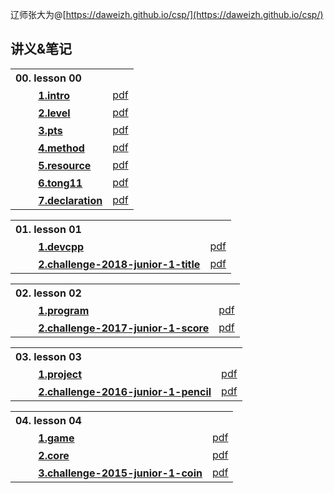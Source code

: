 辽师张大为@[https://daweizh.github.io/csp/](https://daweizh.github.io/csp/)

## 讲义&笔记

<table style="border:0px;width:100%;">
  <tr><th style="border:0px;text-align:left">00. lesson 00</th><td style="border:0px;"></td></tr>
  <tr><th style="border:0px;text-align:left">　　
        <a href='lesson00/1.intro.html'>1.intro</a></th>
      <td style="border:0px;text-align:right"><a href='lesson00/00.1.intro.pdf'>pdf</a></td>
  </tr>
  <tr><th style="border:0px;text-align:left">　　
        <a href='lesson00/2.level.html'>2.level</a></th>
      <td style="border:0px;text-align:right"><a href='lesson00/00.2.level.pdf'>pdf</a></td>
  </tr>
  <tr><th style="border:0px;text-align:left">　　
        <a href='lesson00/3.pts.html'>3.pts</a></th>
      <td style="border:0px;text-align:right"><a href='lesson00/00.3.pts.pdf'>pdf</a></td>
  </tr>
  <tr><th style="border:0px;text-align:left">　　
        <a href='lesson00/4.method.html'>4.method</a></th>
      <td style="border:0px;text-align:right"><a href='lesson00/00.4.method.pdf'>pdf</a></td>
  </tr>
  <tr><th style="border:0px;text-align:left">　　
        <a href='lesson00/5.resource.html'>5.resource</a></th>
      <td style="border:0px;text-align:right"><a href='lesson00/00.5.resource.pdf'>pdf</a></td>
  </tr>
  <tr><th style="border:0px;text-align:left">　　
        <a href='lesson00/6.tong11.html'>6.tong11</a></th>
      <td style="border:0px;text-align:right"><a href='lesson00/00.6.tong11.pdf'>pdf</a></td>
  </tr>
  <tr><th style="border:0px;text-align:left">　　
        <a href='lesson00/7.organ.html'>7.declaration</a></th>
      <td style="border:0px;text-align:right"><a href='lesson00/00.7.organ.pdf'>pdf</a></td>
  </tr>
</table>

<table style="border:0px;width:100%;">
  <tr><th style="border:0px;text-align:left">01. lesson 01</th><td style="border:0px;"></td></tr>
  <tr><th style="border:0px;text-align:left">　　
        <a href='lesson01/1.devcpp.html'>1.devcpp</a></th>
      <td style="border:0px;text-align:right"><a href='lesson01/01.1.devcpp.pdf'>pdf</a></td>
  </tr>
  <tr><th style="border:0px;text-align:left">　　
        <a href='lesson01/2.challenge.html'>2.challenge-2018-junior-1-title</a></th>
      <td style="border:0px;text-align:right"><a href='lesson01/01.2.challenge.pdf'>pdf</a></td>
  </tr>
</table>

<table style="border:0px;width:100%;">
  <tr><th style="border:0px;text-align:left">02. lesson 02</th><td style="border:0px;"></td></tr>
  <tr><th style="border:0px;text-align:left">　　
        <a href='lesson02/1.program.html'>1.program</a></th>
      <td style="border:0px;text-align:right"><a href='lesson02/02.1.program.pdf'>pdf</a></td>
  </tr>
  <tr><th style="border:0px;text-align:left">　　
        <a href='lesson02/2.challenge.html'>2.challenge-2017-junior-1-score</a></th>
      <td style="border:0px;text-align:right"><a href='lesson02/02.2.challenge.pdf'>pdf</a></td>
  </tr>
</table>

<table style="border:0px;width:100%;">
  <tr><th style="border:0px;text-align:left">03. lesson 03</th><td style="border:0px;"></td></tr>
  <tr><th style="border:0px;text-align:left">　　
        <a href='lesson03/1.project.html'>1.project</a></th>
      <td style="border:0px;text-align:right"><a href='lesson03/03.1.project.pdf'>pdf</a></td>
  </tr>
  <tr><th style="border:0px;text-align:left">　　
        <a href='lesson03/2.challenge.html'>2.challenge-2016-junior-1-pencil</a></th>
      <td style="border:0px;text-align:right"><a href='lesson03/03.2.challenge.pdf'>pdf</a></td>
  </tr>
</table>

<table style="border:0px;width:100%;">
  <tr><th style="border:0px;text-align:left">04. lesson 04</th><td style="border:0px;"></td></tr>
  <tr><th style="border:0px;text-align:left">　　
        <a href='lesson04/1.game.html'>1.game</a></th>
      <td style="border:0px;text-align:right"><a href='lesson04/04.1.game.pdf'>pdf</a></td>
  </tr>
  <tr><th style="border:0px;text-align:left">　　
        <a href='lesson04/2.core.html'>2.core</a></th>
      <td style="border:0px;text-align:right"><a href='lesson04/04.2.core.pdf'>pdf</a></td>
  </tr>
  <tr><th style="border:0px;text-align:left">　　
        <a href='lesson04/3.challenge.html'>3.challenge-2015-junior-1-coin</a></th>
      <td style="border:0px;text-align:right"><a href='lesson04/04.3.challenge.pdf'>pdf</a></td>
  </tr>
</table>
